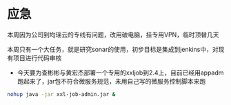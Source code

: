 # 应急
本周因为公司到均瑶云的专线有问题，改用破电脑，挂专用VPN，临时顶替几天

本周只有一个大任务，就是研究sonar的使用，初步目标是集成到jenkins中，对现有项目进行代码审核

* 今天要为查彬彬与黄宏杰部署一个专用的xxljob到2.4上，目前已经用appadm跑起来了，jar包不符合微服务规范，未用自己写的微服务控制脚本来跑

```bash
nohup java -jar xxl-job-admin.jar &
```